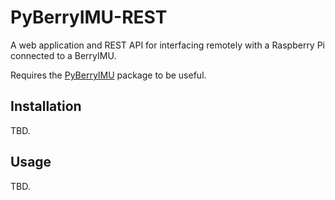 # PyBerryIMU-REST

A web application and REST API for interfacing remotely with a Raspberry Pi connected to a BerryIMU.

Requires the [PyBerryIMU](https://www.github.com/hbldh/pyberryimu) package to be useful.

## Installation

TBD.

## Usage

TBD.